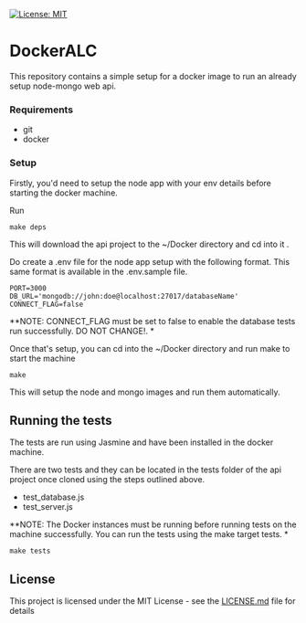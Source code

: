[![License: MIT](https://img.shields.io/badge/License-MIT-yellow.svg)](https://opensource.org/licenses/MIT)

# DockerALC

This repository contains a simple setup for a docker image to run an already setup node-mongo web api.

### Requirements
* git
* docker

### Setup

Firstly, you'd need to setup the node app with your env details before starting the docker machine.

Run
```
make deps
```

This will download the api project to the ~/Docker directory and cd into it .

Do create a .env file for the node app setup with the following format.
This same format is available in the .env.sample file.
```
PORT=3000
DB_URL='mongodb://john:doe@localhost:27017/databaseName'
CONNECT_FLAG=false
```
**NOTE: CONNECT_FLAG must be set to false to enable the database tests run successfully.
DO NOT CHANGE!.
*

Once that's setup, you can cd into the ~/Docker directory and run make to start the machine

```
make 
```

This will setup the node and mongo images and run them automatically.


## Running the tests

The tests are run using Jasmine and have been installed in the docker machine.

There are two tests and they can be located in the tests folder of the api project once cloned
using the steps outlined above.
 * test_database.js
 * test_server.js
 
**NOTE: The Docker instances must be running before running tests on the machine successfully.
You can run the tests using the make target tests.
* 
```
make tests
```

## License

This project is licensed under the MIT License - see the [LICENSE.md](LICENSE.md) file for details
